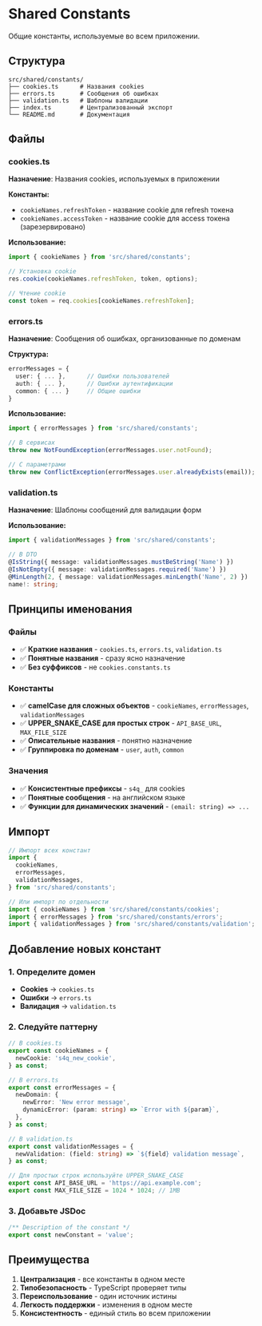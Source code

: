 # Shared Constants

Общие константы, используемые во всем приложении.

## Структура

```
src/shared/constants/
├── cookies.ts      # Названия cookies
├── errors.ts       # Сообщения об ошибках
├── validation.ts   # Шаблоны валидации
├── index.ts        # Централизованный экспорт
└── README.md       # Документация
```

## Файлы

### cookies.ts

**Назначение**: Названия cookies, используемых в приложении

**Константы:**

- `cookieNames.refreshToken` - название cookie для refresh токена
- `cookieNames.accessToken` - название cookie для access токена (зарезервировано)

**Использование:**

```typescript
import { cookieNames } from 'src/shared/constants';

// Установка cookie
res.cookie(cookieNames.refreshToken, token, options);

// Чтение cookie
const token = req.cookies[cookieNames.refreshToken];
```

### errors.ts

**Назначение**: Сообщения об ошибках, организованные по доменам

**Структура:**

```typescript
errorMessages = {
  user: { ... },      // Ошибки пользователей
  auth: { ... },      // Ошибки аутентификации
  common: { ... }     // Общие ошибки
}
```

**Использование:**

```typescript
import { errorMessages } from 'src/shared/constants';

// В сервисах
throw new NotFoundException(errorMessages.user.notFound);

// С параметрами
throw new ConflictException(errorMessages.user.alreadyExists(email));
```

### validation.ts

**Назначение**: Шаблоны сообщений для валидации форм

**Использование:**

```typescript
import { validationMessages } from 'src/shared/constants';

// В DTO
@IsString({ message: validationMessages.mustBeString('Name') })
@IsNotEmpty({ message: validationMessages.required('Name') })
@MinLength(2, { message: validationMessages.minLength('Name', 2) })
name!: string;
```

## Принципы именования

### Файлы

- ✅ **Краткие названия** - `cookies.ts`, `errors.ts`, `validation.ts`
- ✅ **Понятные названия** - сразу ясно назначение
- ✅ **Без суффиксов** - не `cookies.constants.ts`

### Константы

- ✅ **camelCase для сложных объектов** - `cookieNames`, `errorMessages`, `validationMessages`
- ✅ **UPPER_SNAKE_CASE для простых строк** - `API_BASE_URL`, `MAX_FILE_SIZE`
- ✅ **Описательные названия** - понятно назначение
- ✅ **Группировка по доменам** - `user`, `auth`, `common`

### Значения

- ✅ **Консистентные префиксы** - `s4q_` для cookies
- ✅ **Понятные сообщения** - на английском языке
- ✅ **Функции для динамических значений** - `(email: string) => ...`

## Импорт

```typescript
// Импорт всех констант
import {
  cookieNames,
  errorMessages,
  validationMessages,
} from 'src/shared/constants';

// Или импорт по отдельности
import { cookieNames } from 'src/shared/constants/cookies';
import { errorMessages } from 'src/shared/constants/errors';
import { validationMessages } from 'src/shared/constants/validation';
```

## Добавление новых констант

### 1. Определите домен

- **Cookies** → `cookies.ts`
- **Ошибки** → `errors.ts`
- **Валидация** → `validation.ts`

### 2. Следуйте паттерну

```typescript
// В cookies.ts
export const cookieNames = {
  newCookie: 's4q_new_cookie',
} as const;

// В errors.ts
export const errorMessages = {
  newDomain: {
    newError: 'New error message',
    dynamicError: (param: string) => `Error with ${param}`,
  },
} as const;

// В validation.ts
export const validationMessages = {
  newValidation: (field: string) => `${field} validation message`,
} as const;

// Для простых строк используйте UPPER_SNAKE_CASE
export const API_BASE_URL = 'https://api.example.com';
export const MAX_FILE_SIZE = 1024 * 1024; // 1MB
```

### 3. Добавьте JSDoc

```typescript
/** Description of the constant */
export const newConstant = 'value';
```

## Преимущества

1. **Централизация** - все константы в одном месте
2. **Типобезопасность** - TypeScript проверяет типы
3. **Переиспользование** - один источник истины
4. **Легкость поддержки** - изменения в одном месте
5. **Консистентность** - единый стиль во всем приложении
